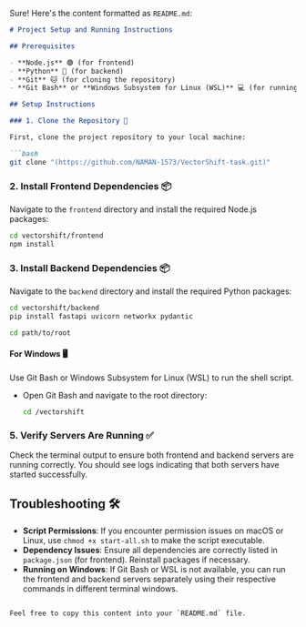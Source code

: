 Sure! Here's the content formatted as `README.md`:

```markdown
# Project Setup and Running Instructions

## Prerequisites

- **Node.js** 🟢 (for frontend)
- **Python** 🐍 (for backend)
- **Git** 🐱 (for cloning the repository)
- **Git Bash** or **Windows Subsystem for Linux (WSL)** 💻 (for running the shell script on Windows)

## Setup Instructions

### 1. Clone the Repository 📂

First, clone the project repository to your local machine:

```bash
git clone "(https://github.com/NAMAN-1573/VectorShift-task.git)"
```

### 2. Install Frontend Dependencies 📦

Navigate to the `frontend` directory and install the required Node.js packages:

```bash
cd vectorshift/frontend
npm install
```

### 3. Install Backend Dependencies 📦

Navigate to the `backend` directory and install the required Python packages:

```bash
cd vectorshift/backend
pip install fastapi uvicorn networkx pydantic
```







  ```bash
  cd path/to/root
  ```


#### For Windows 🖥️

Use Git Bash or Windows Subsystem for Linux (WSL) to run the shell script.

- Open Git Bash and navigate to the root directory:

  ```bash
  cd /vectorshift
  ```





### 5. Verify Servers Are Running ✅

Check the terminal output to ensure both frontend and backend servers are running correctly. You should see logs indicating that both servers have started successfully.

## Troubleshooting 🛠️

- **Script Permissions**: If you encounter permission issues on macOS or Linux, use `chmod +x start-all.sh` to make the script executable.
- **Dependency Issues**: Ensure all dependencies are correctly listed in `package.json` (for frontend). Reinstall packages if necessary.
- **Running on Windows**: If Git Bash or WSL is not available, you can run the frontend and backend servers separately using their respective commands in different terminal windows.
```

Feel free to copy this content into your `README.md` file.
